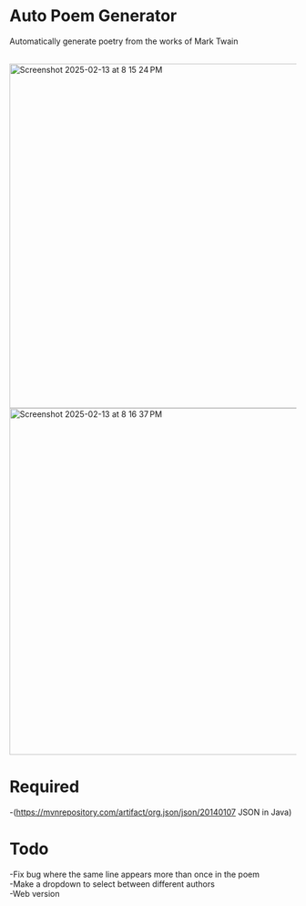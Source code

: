 # Auto Poem Generator

Automatically generate poetry from the works of Mark Twain

<br>

<img width="604" alt="Screenshot 2025-02-13 at 8 15 24 PM" src="https://github.com/user-attachments/assets/5de8b108-661e-433f-9c1e-18e1a019d16b" />

<img width="608" alt="Screenshot 2025-02-13 at 8 16 37 PM" src="https://github.com/user-attachments/assets/c790ed85-b101-4357-8a35-4c039cb8dc4b" />

# Required
-(https://mvnrepository.com/artifact/org.json/json/20140107 JSON in Java)


# Todo

-Fix bug where the same line appears more than once in the poem <br>
-Make a dropdown to select between different authors <br>
-Web version <br>


